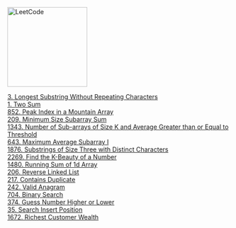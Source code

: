 [<img src="https://assets.leetcode.com/static_assets/public/webpack_bundles/images/logo-dark.e99485d9b.svg" alt="LeetCode" width="180"/>](https://leetcode.com/)

[3. Longest Substring Without Repeating Characters](first-100/3.py) \
[1. Two Sum](first-100/1.py) \
[852. Peak Index in a Mountain Array](first-100/852.py) \
[209. Minimum Size Subarray Sum](first-100/209.py) \
[1343. Number of Sub-arrays of Size K and Average Greater than or Equal to Threshold](first-100/1343.py) \
[643. Maximum Average Subarray I](first-100/643.py) \
[1876. Substrings of Size Three with Distinct Characters](first-100/1876.py) \
[2269. Find the K-Beauty of a Number](first-100/2269.py) \
[1480. Running Sum of 1d Array](first-100/1480.py) \
[206. Reverse Linked List](first-100/206.py) \
[217. Contains Duplicate](first-100/217.py) \
[242. Valid Anagram](first-100/242.py) \
[704. Binary Search](first-100/704.py) \
[374. Guess Number Higher or Lower](first-100/374.py) \
[35. Search Insert Position](first-100/35.py) \
[1672. Richest Customer Wealth](first-100/1672.py)